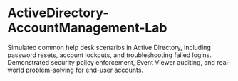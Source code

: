 # ActiveDirectory-AccountManagement-Lab
Simulated common help desk scenarios in Active Directory, including password resets, account lockouts, and troubleshooting failed logins. Demonstrated security policy enforcement, Event Viewer auditing, and real-world problem-solving for end-user accounts.
